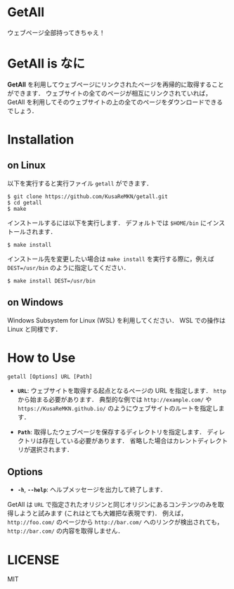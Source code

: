 # GetAll

ウェブページ全部持ってきちゃえ！

# GetAll is なに

**GetAll** を利用してウェブページにリンクされたページを再帰的に取得することができます．
ウェブサイトの全てのページが相互にリンクされていれば，GetAll を利用してそのウェブサイトの上の全てのページをダウンロードできるでしょう．

# Installation

## on Linux

以下を実行すると実行ファイル `getall` ができます．

```
$ git clone https://github.com/KusaReMKN/getall.git
$ cd getall
$ make
```

インストールするには以下を実行します．
デフォルトでは `$HOME/bin` にインストールされます．

```
$ make install
```

インストール先を変更したい場合は `make install` を実行する際に，例えば `DEST=/usr/bin` のように指定してください．

```
$ make install DEST=/usr/bin
```

## on Windows

Windows Subsystem for Linux (WSL) を利用してください．
WSL での操作は Linux と同様です．

# How to Use

```
getall [Options] URL [Path]
```

- **`URL`**: ウェブサイトを取得する起点となるページの URL を指定します．
  `http` から始まる必要があります．
  典型的な例では `http://example.com/` や `https://KusaReMKN.github.io/` のようにウェブサイトのルートを指定します．

- **`Path`**: 取得したウェブページを保存するディレクトリを指定します．
  ディレクトリは存在している必要があります．
  省略した場合はカレントディレクトリが選択されます．

## Options

- **`-h`**, **`--help`**: ヘルプメッセージを出力して終了します．

GetAll は `URL` で指定されたオリジンと同じオリジンにあるコンテンツのみを取得しようと試みます (これはとても大雑把な表現です)．
例えば，`http://foo.com/` のページから `http://bar.com/` へのリンクが検出されても，`http://bar.com/` の内容を取得しません．


# LICENSE

MIT
